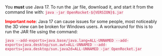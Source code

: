 <style>
	code {
      color: #c7254e;
      background-color: #f9f2f4;
    }
</style>

You **must** use Java 17. To run the .jar file, download it, and start it from the command line with: `java -jar OpenRocket-${VERSION}$.jar`

<b style="color: red">Important note</b>: Java 17 can cause issues for some people, most noticeably the 3D view can be 
broken for Windows users. A workaround for this is to run the JAR file using the command:

`java --add-exports=java.base/java.lang=ALL-UNNAMED --add-exports=java.desktop/sun.awt=ALL-UNNAMED --add-exports=java.desktop/sun.java2d=ALL-UNNAMED -jar OpenRocket.jar`